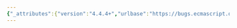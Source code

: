 ```yaml
---
{"_attributes":{"version":"4.4.4+","urlbase":"https://bugs.ecmascript.org/","maintainer":"dherman@mozilla.com"},"bug":{"bug_id":4198,"creation_ts":"2015-03-18 16:04:00 -0700","short_desc":"Table 37 \"moduleEnvironment Record\" instead of \"module Environment Record\"","delta_ts":"2015-04-03 12:35:30 -0700","product":"Draft for 6th Edition","component":"editorial issue","version":"Rev 36: March 17, 2015 Release Candidate 3","rep_platform":"All","op_sys":"All","bug_status":"RESOLVED","resolution":"FIXED","priority":"Normal","bug_severity":"enhancement","everconfirmed":true,"reporter":{"uid":"bugs.ecmascript","name":"Michael Ficarra"},"assigned_to":{"uid":"allen","name":"Allen Wirfs-Brock"},"long_desc":[{"commentid":13909,"comment_count":0,"who":{"uid":"bugs.ecmascript","name":"Michael Ficarra"},"bug_when":"2015-03-18 16:04:50 -0700","thetext":"The third row of the body of Table 37 contains \"moduleEnvironment Record\" instead of \"module Environment Record\". Also, its borders are not uniform."},{"commentid":13983,"comment_count":1,"who":{"uid":"allen","name":"Allen Wirfs-Brock"},"bug_when":"2015-04-01 09:46:11 -0700","thetext":"fixed in rev37 editor's draft"},{"commentid":14042,"comment_count":2,"who":{"uid":"allen","name":"Allen Wirfs-Brock"},"bug_when":"2015-04-03 12:35:30 -0700","thetext":"In Rev37"}]}}
---
```

